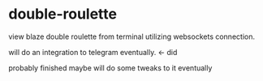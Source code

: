 # double-roulette

view blaze double roulette from terminal utilizing websockets connection.

will do an integration to telegram eventually. <- did

probably finished maybe will do some tweaks to it eventually
